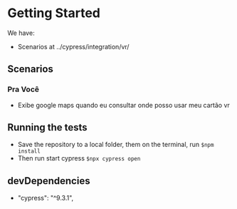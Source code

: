<h1>Getting Started</h1>

We have:
- Scenarios at ../cypress/integration/vr/

<h2>Scenarios</h2>

<h3>Pra Você</h3>

- Exibe google maps quando eu consultar onde posso usar meu cartão vr

<h2>Running the tests</h2>

- Save the repository to a local folder, them on the terminal, run <code>$npm install</code>
- Then run start cypress <code>$npx cypress open</code>

<h2>devDependencies</h2>

- "cypress": "^9.3.1",
